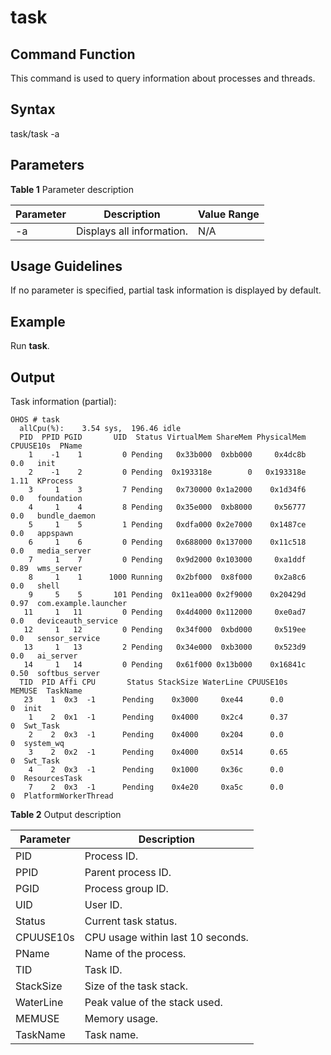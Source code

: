 # task


## Command Function

This command is used to query information about processes and threads.


## Syntax

task/task -a


## Parameters

**Table 1** Parameter description

| Parameter| Description| Value Range| 
| -------- | -------- | -------- |
| -a | Displays all information.| N/A | 


## Usage Guidelines

If no parameter is specified, partial task information is displayed by default.


## Example

Run **task**.


## Output

Task information (partial):

```
OHOS # task
  allCpu(%):    3.54 sys,  196.46 idle
  PID  PPID PGID       UID  Status VirtualMem ShareMem PhysicalMem CPUUSE10s  PName
    1    -1    1         0 Pending   0x33b000  0xbb000     0x4dc8b      0.0   init
    2    -1    2         0 Pending  0x193318e        0   0x193318e      1.11  KProcess
    3     1    3         7 Pending   0x730000 0x1a2000    0x1d34f6      0.0   foundation
    4     1    4         8 Pending   0x35e000  0xb8000     0x56777      0.0   bundle_daemon
    5     1    5         1 Pending   0xdfa000 0x2e7000    0x1487ce      0.0   appspawn
    6     1    6         0 Pending   0x688000 0x137000    0x11c518      0.0   media_server
    7     1    7         0 Pending   0x9d2000 0x103000     0xa1ddf      0.89  wms_server
    8     1    1      1000 Running   0x2bf000  0x8f000     0x2a8c6      0.0   shell
    9     5    5       101 Pending  0x11ea000 0x2f9000    0x20429d      0.97  com.example.launcher
   11     1   11         0 Pending   0x4d4000 0x112000     0xe0ad7      0.0   deviceauth_service
   12     1   12         0 Pending   0x34f000  0xbd000     0x519ee      0.0   sensor_service
   13     1   13         2 Pending   0x34e000  0xb3000     0x523d9      0.0   ai_server
   14     1   14         0 Pending   0x61f000 0x13b000    0x16841c      0.50  softbus_server
  TID  PID Affi CPU       Status StackSize WaterLine CPUUSE10s    MEMUSE  TaskName
   23    1  0x3  -1      Pending    0x3000     0xe44      0.0           0  init
    1    2  0x1  -1      Pending    0x4000     0x2c4      0.37          0  Swt_Task
    2    2  0x3  -1      Pending    0x4000     0x204      0.0           0  system_wq
    3    2  0x2  -1      Pending    0x4000     0x514      0.65          0  Swt_Task
    4    2  0x3  -1      Pending    0x1000     0x36c      0.0           0  ResourcesTask
    7    2  0x3  -1      Pending    0x4e20     0xa5c      0.0           0  PlatformWorkerThread
```

**Table 2** Output description

| Parameter| Description| 
| -------- | -------- |
| PID | Process ID.| 
| PPID | Parent process ID.| 
| PGID | Process group ID.| 
| UID | User ID.| 
| Status | Current task status.| 
| CPUUSE10s | CPU usage within last 10 seconds.| 
| PName | Name of the process.| 
| TID | Task ID.| 
| StackSize | Size of the task stack.| 
| WaterLine | Peak value of the stack used.| 
| MEMUSE | Memory usage.| 
| TaskName | Task name.| 
